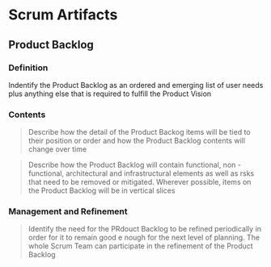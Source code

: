 # Scrum Artifacts

## Product Backlog

### Definition

Indentify the Product Backlog as an ordered and emerging list of user needs plus anything else that is required to fulfill the Product Vision

### Contents

> Describe how the detail of the Product Backog items will be tied to their position or order and how the Product Backlog contents will change over time

> Describe how the Product Backlog will contain functional, non -functional, architectural and infrastructural elements as well as rsks that need to be removed or mitigated. Wherever possible, items on the Product Backlog will be in vertical slices

### Management and Refinement

> Identify the need for the PRdouct Backlog to be refined periodically in order for it to remain good e nough for the next level of planning. The whole Scrum Team can participate in the refinement of the Product Backlog
